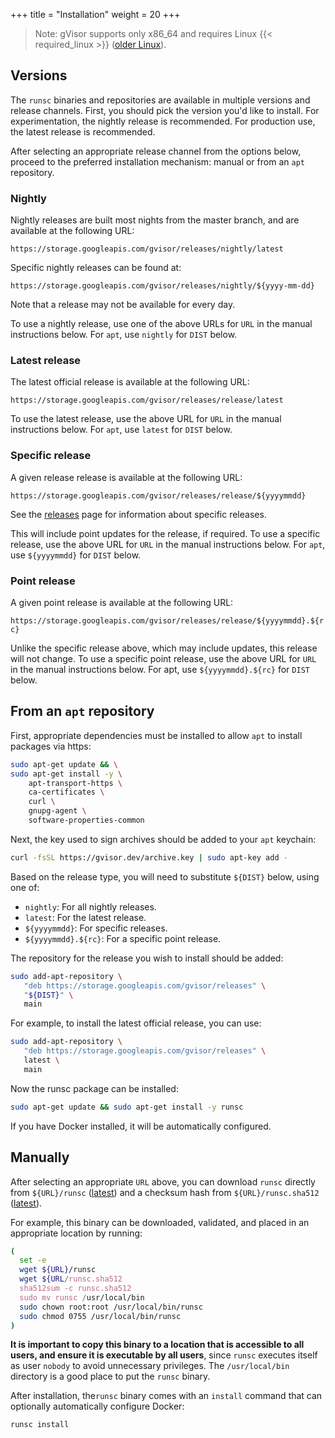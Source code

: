 +++
title = "Installation"
weight = 20
+++

> Note: gVisor supports only x86\_64 and requires Linux {{< required_linux >}}
> ([older Linux][old-linux]).

## Versions

The `runsc` binaries and repositories are available in multiple versions and
release channels. First, you should pick the version you'd like to install. For
experimentation, the nightly release is recommended. For production use, the
latest release is recommended.

After selecting an appropriate release channel from the options below, proceed
to the preferred installation mechanism: manual or from an `apt` repository.

### Nightly

Nightly releases are built most nights from the master branch, and are available
at the following URL:

   `https://storage.googleapis.com/gvisor/releases/nightly/latest`

Specific nightly releases can be found at:

   `https://storage.googleapis.com/gvisor/releases/nightly/${yyyy-mm-dd}`

Note that a release may not be available for every day.

To use a nightly release, use one of the above URLs for `URL` in the manual
instructions below. For `apt`, use `nightly` for `DIST` below.

### Latest release

The latest official release is available at the following URL:

   `https://storage.googleapis.com/gvisor/releases/release/latest`

To use the latest release, use the above URL for `URL` in the manual
instructions below. For `apt`, use `latest` for `DIST` below.

### Specific release

A given release release is available at the following URL:

  `https://storage.googleapis.com/gvisor/releases/release/${yyyymmdd}`

See the [releases][releases] page for information about specific releases.

This will include point updates for the release, if required. To use a specific
release, use the above URL for `URL` in the manual instructions below. For
`apt`, use `${yyyymmdd}` for `DIST` below.

### Point release

A given point release is available at the following URL:

  `https://storage.googleapis.com/gvisor/releases/release/${yyyymmdd}.${rc}`

Unlike the specific release above, which may include updates, this release will
not change. To use a specific point release, use the above URL for `URL` in the
manual instructions below. For apt, use `${yyyymmdd}.${rc}` for `DIST` below.

## From an `apt` repository

First, appropriate dependencies must be installed to allow `apt` to install
packages via https:

```bash
sudo apt-get update && \
sudo apt-get install -y \
    apt-transport-https \
    ca-certificates \
    curl \
    gnupg-agent \
    software-properties-common
```

Next, the key used to sign archives should be added to your `apt` keychain:

```bash
curl -fsSL https://gvisor.dev/archive.key | sudo apt-key add -
```

Based on the release type, you will need to substitute `${DIST}` below, using
one of:

 * `nightly`: For all nightly releases.
 * `latest`: For the latest release.
 * `${yyyymmdd}`: For specific releases.
 * `${yyyymmdd}.${rc}`: For a specific point release.

The repository for the release you wish to install should be added:

```bash
sudo add-apt-repository \
   "deb https://storage.googleapis.com/gvisor/releases" \
   "${DIST}" \
   main
```

For example, to install the latest official release, you can use:

```bash
sudo add-apt-repository \
   "deb https://storage.googleapis.com/gvisor/releases" \
   latest \
   main
```

Now the runsc package can be installed:

```bash
sudo apt-get update && sudo apt-get install -y runsc
```

If you have Docker installed, it will be automatically configured.

## Manually

After selecting an appropriate `URL` above, you can download `runsc` directly
from `${URL}/runsc` ([latest][latest-nightly]) and a checksum hash from
`${URL}/runsc.sha512` ([latest][latest-hash]).

For example, this binary can be downloaded, validated, and placed in an
appropriate location by running:

```bash
(
  set -e
  wget ${URL}/runsc
  wget ${URL/runsc.sha512
  sha512sum -c runsc.sha512
  sudo mv runsc /usr/local/bin
  sudo chown root:root /usr/local/bin/runsc
  sudo chmod 0755 /usr/local/bin/runsc
)
```

**It is important to copy this binary to a location that is accessible to all
users, and ensure it is executable by all users**, since `runsc` executes itself
as user `nobody` to avoid unnecessary privileges. The `/usr/local/bin` directory
is a good place to put the `runsc` binary.

After installation, the`runsc` binary comes with an `install` command that can
optionally automatically configure Docker:

```bash
runsc install
```

[latest-nightly]: https://storage.googleapis.com/gvisor/releases/nightly/latest/runsc

[latest-hash]: https://storage.googleapis.com/gvisor/releases/nightly/latest/runsc.sha512

[oci]: https://www.opencontainers.org

[old-linux]: /docs/user_guide/networking/#gso

[releases]: https://github.com/google/gvisor/releases
